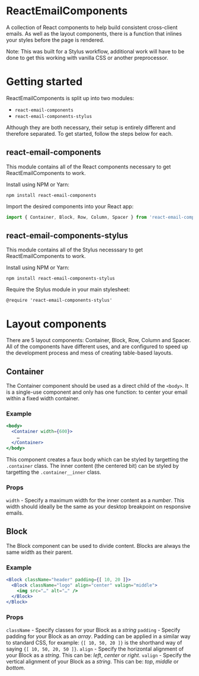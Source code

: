 # ReactEmailComponents
A collection of React components to help build consistent cross-client emails. As well as the layout components, there is a function that inlines your styles before the page is rendered.

Note: This was built for a Stylus workflow, additional work will have to be done to get this working with vanilla CSS or another preprocessor.

# Getting started
ReactEmailComponents is split up into two modules:
- `react-email-components`
- `react-email-components-stylus`

Although they are both necessary, their setup is entirely different and therefore separated. To get started, follow the steps below for each.

## react-email-components
This module contains all of the React components necessary to get ReactEmailComponents to work.

Install using NPM or Yarn:
```
npm install react-email-components
```

Import the desired components into your React app:
```js
import { Container, Block, Row, Column, Spacer } from 'react-email-components'
```

## react-email-components-stylus
This module contains all of the Stylus necesssary to get ReactEmailComponents to work.

Install using NPM or Yarn:
```
npm install react-email-components-stylus
```

Require the Stylus module in your main stylesheet:
```stylus
@require 'react-email-components-stylus'
```

# Layout components
There are 5 layout components: Container, Block, Row, Column and Spacer. All of the components have different uses, and are configured to speed up the development process and mess of creating table-based layouts.

## Container
The Container component should be used as a direct child of the `<body>`. It is a single-use component and only has one function: to center your email within a fixed width container.

### Example
```jsx
<body>
  <Container width={600}>
    …
  </Container>
</body>
```

This component creates a faux body which can be styled by targetting the `.container` class. The inner content (the centered bit) can be styled by targetting the `.container__inner` class.

### Props
`width` - Specify a maximum width for the inner content as a *number*. This width should ideally be the same as your desktop breakpoint on responsive emails.

## Block
The Block component can be used to divide content. Blocks are always the same width as their parent.

### Example
```jsx
<Block className="header" padding={[ 10, 20 ]}>
  <Block className="logo" align="center" valign="middle">
    <img src="…" alt="…" />
  </Block>
</Block>
```

### Props
`className` - Specify classes for your Block as a *string*
`padding` - Specify padding for your Block as an *array*. Padding can be applied in a similar way to standard CSS, for example: `{[ 10, 50, 20 ]}` is the shorthand way of saying `{[ 10, 50, 20, 50 ]}`.
`align` - Specify the horizontal alignment of your Block as a *string*. This can be: *left*, *center* or *right*.
`valign` - Specify the vertical alignment of your Block as a *string*. This can be: *top*, *middle* or *bottom*.

